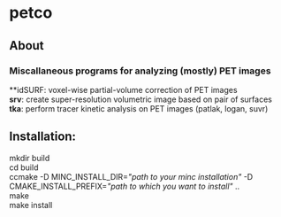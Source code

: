 # petco
## About
### Miscallaneous programs for analyzing (mostly) PET images  
**idSURF: voxel-wise partial-volume correction of PET images  
**srv**: create super-resolution volumetric image based on pair of surfaces  
**tka**: perform tracer kinetic analysis on PET images (patlak, logan, suvr)  

## Installation:  
mkdir build  
cd build   
ccmake -D MINC_INSTALL_DIR=*"path to your minc installation"* -D CMAKE_INSTALL_PREFIX=*"path to which you want to install"* ..  
make  
make install  



